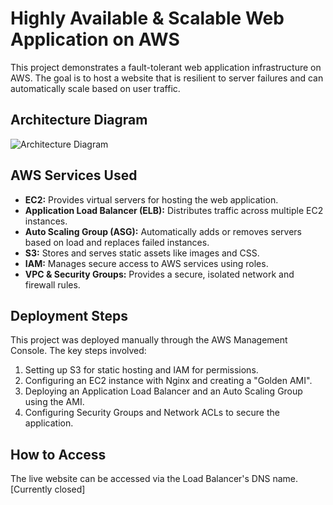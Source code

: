 # Highly Available & Scalable Web Application on AWS

This project demonstrates a fault-tolerant web application infrastructure on AWS. The goal is to host a website that is resilient to server failures and can automatically scale based on user traffic.

## Architecture Diagram
![Architecture Diagram](Flowchart.png)

## AWS Services Used
- **EC2:** Provides virtual servers for hosting the web application.
- **Application Load Balancer (ELB):** Distributes traffic across multiple EC2 instances.
- **Auto Scaling Group (ASG):** Automatically adds or removes servers based on load and replaces failed instances.
- **S3:** Stores and serves static assets like images and CSS.
- **IAM:** Manages secure access to AWS services using roles.
- **VPC & Security Groups:** Provides a secure, isolated network and firewall rules.

## Deployment Steps
This project was deployed manually through the AWS Management Console. The key steps involved:
1. Setting up S3 for static hosting and IAM for permissions.
2. Configuring an EC2 instance with Nginx and creating a "Golden AMI".
3. Deploying an Application Load Balancer and an Auto Scaling Group using the AMI.
4. Configuring Security Groups and Network ACLs to secure the application.

## How to Access
The live website can be accessed via the Load Balancer's DNS name. [Currently closed]
